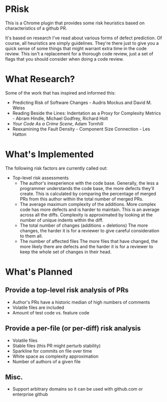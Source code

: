 # PRisk
This is a Chrome plugin that provides some risk heuristics based on characteristics of a github PR.

It's based on research I've read about various forms of defect prediction. Of course,
all heuristics are simply guidelines. They're there just to give you a quick sense
of some things that might warrant extra time in the code review. This isn't a replacement
for a thorough code review, just a set of flags that you should consider when
doing a code review.

What Research?
==============
Some of the work that has inspired and informed this:
  * Predicting Risk of Software Changes - Audris Mockus and David M. Weiss
  * Reading Beside the Lines: Indentation as a Proxy for Complexity Metrics - Abram Hindle, Michael Godfrey, Richard Holt
  * _Your Code As a Crime Scene_, Adam Tornhill
  * Reexamining the Fault Density - Component Size Connection - Les Hatton


What's Implemented
==================
The following risk factors are currently called out:
  * Top-level risk assessments
    * The author's inexperience with the code base.
      Generally, the less a programmer understands the code base, the more defects they'll create.
      This is calculated by comparing the percentage of merged PRs from this author within the total
      number of merged PRs.
    * The average maximum complexity of the additions.
      More complex code has more defects and is harder to maintain.
      This is an average across all the diffs. Complexity is approximated by looking at the
      number of unique indents within the diff.       
    * The total number of changes (additions + deletions)
      The more changes, the harder it is for a reviewer to give careful consideration to them all.
    * The number of affected files
      The more files that have changed, the more likely there are defects and the harder it is for
      a reviewer to keep the whole set of changes in their head.

What's Planned
==============

Provide a top-level risk analysis of PRs
----------------------------------------
  * Author's PRs have a historic median of high numbers of comments
  * Volatile files are included
  * Amount of test code vs. feature code

Provide a per-file (or per-diff) risk analysis
----------------------------------------------
  * Volatile files
  * Stable files (this PR might perturb stability)
  * Sparkline for commits on file over time
  * White space as complexity approximation
  * Number of authors of a given file

Misc.
-----
  * Support arbitrary domains so it can be used with github.com or enterprise github

